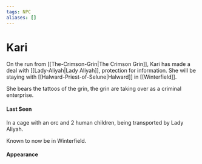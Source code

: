```yaml
---
tags: NPC
aliases: []
---
```

# Kari
On the run from [[The-Crimson-Grin|The Crimson Grin]], Kari has made a deal with [[Lady-Aliyah|Lady Aliyah]], protection for information. She will be staying with [[Halward-Priest-of-Selune|Halward]] in [[Winterfield]].

She bears the tattoos of the grin, the grin are taking over as a criminal enterprise.

#### Last Seen
In a cage with an orc and 2 human children, being transported by Lady Aliyah.

Known to now be in Winterfield.

#### Appearance

